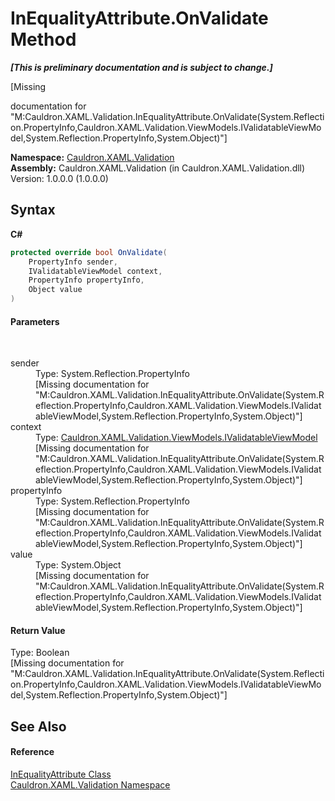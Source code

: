 # InEqualityAttribute.OnValidate Method 
 _**\[This is preliminary documentation and is subject to change.\]**_

\[Missing <summary> documentation for "M:Cauldron.XAML.Validation.InEqualityAttribute.OnValidate(System.Reflection.PropertyInfo,Cauldron.XAML.Validation.ViewModels.IValidatableViewModel,System.Reflection.PropertyInfo,System.Object)"\]

**Namespace:**&nbsp;<a href="N_Cauldron_XAML_Validation">Cauldron.XAML.Validation</a><br />**Assembly:**&nbsp;Cauldron.XAML.Validation (in Cauldron.XAML.Validation.dll) Version: 1.0.0.0 (1.0.0.0)

## Syntax

**C#**<br />
``` C#
protected override bool OnValidate(
	PropertyInfo sender,
	IValidatableViewModel context,
	PropertyInfo propertyInfo,
	Object value
)
```


#### Parameters
&nbsp;<dl><dt>sender</dt><dd>Type: System.Reflection.PropertyInfo<br />\[Missing <param name="sender"/> documentation for "M:Cauldron.XAML.Validation.InEqualityAttribute.OnValidate(System.Reflection.PropertyInfo,Cauldron.XAML.Validation.ViewModels.IValidatableViewModel,System.Reflection.PropertyInfo,System.Object)"\]</dd><dt>context</dt><dd>Type: <a href="T_Cauldron_XAML_Validation_ViewModels_IValidatableViewModel">Cauldron.XAML.Validation.ViewModels.IValidatableViewModel</a><br />\[Missing <param name="context"/> documentation for "M:Cauldron.XAML.Validation.InEqualityAttribute.OnValidate(System.Reflection.PropertyInfo,Cauldron.XAML.Validation.ViewModels.IValidatableViewModel,System.Reflection.PropertyInfo,System.Object)"\]</dd><dt>propertyInfo</dt><dd>Type: System.Reflection.PropertyInfo<br />\[Missing <param name="propertyInfo"/> documentation for "M:Cauldron.XAML.Validation.InEqualityAttribute.OnValidate(System.Reflection.PropertyInfo,Cauldron.XAML.Validation.ViewModels.IValidatableViewModel,System.Reflection.PropertyInfo,System.Object)"\]</dd><dt>value</dt><dd>Type: System.Object<br />\[Missing <param name="value"/> documentation for "M:Cauldron.XAML.Validation.InEqualityAttribute.OnValidate(System.Reflection.PropertyInfo,Cauldron.XAML.Validation.ViewModels.IValidatableViewModel,System.Reflection.PropertyInfo,System.Object)"\]</dd></dl>

#### Return Value
Type: Boolean<br />\[Missing <returns> documentation for "M:Cauldron.XAML.Validation.InEqualityAttribute.OnValidate(System.Reflection.PropertyInfo,Cauldron.XAML.Validation.ViewModels.IValidatableViewModel,System.Reflection.PropertyInfo,System.Object)"\]

## See Also


#### Reference
<a href="T_Cauldron_XAML_Validation_InEqualityAttribute">InEqualityAttribute Class</a><br /><a href="N_Cauldron_XAML_Validation">Cauldron.XAML.Validation Namespace</a><br />